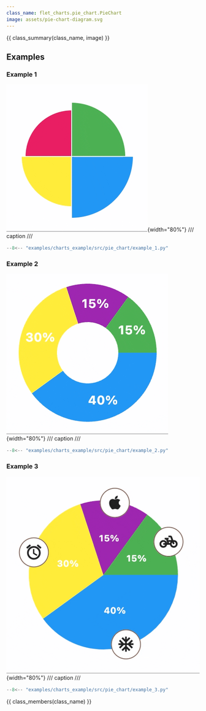 ```yaml
---
class_name: flet_charts.pie_chart.PieChart
image: assets/pie-chart-diagram.svg
---
```


{{ class_summary(class_name, image) }}

## Examples

### Example 1

![PieChart example 1](../examples/charts_example/src/pie_chart/media/example_1.gif){width="80%"}
/// caption
///

```python
--8<-- "examples/charts_example/src/pie_chart/example_1.py"
```

### Example 2

![PieChart example 2](../examples/charts_example/src/pie_chart/media/example_2.gif){width="80%"}
/// caption
///

```python
--8<-- "examples/charts_example/src/pie_chart/example_2.py"
```

### Example 3

![PieChart example 3](../examples/charts_example/src/pie_chart/media/example_3.gif){width="80%"}
/// caption
///

```python
--8<-- "examples/charts_example/src/pie_chart/example_3.py"
```

{{ class_members(class_name) }}